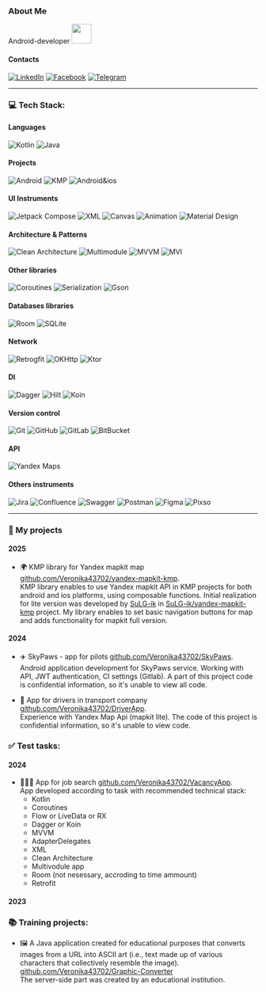  ### About Me
Android-developer
<img src="https://i.giphy.com/media/v1.Y2lkPTc5MGI3NjExcHo2dXBzbThmMnd0cTR1Zm1uMm04amUxYWJxOGY2YTNldjVxY2tzdyZlcD12MV9pbnRlcm5hbF9naWZfYnlfaWQmY3Q9Zw/LHZyixOnHwDDy/giphy.gif" width="40">

#### Contacts
[![LinkedIn](https://img.shields.io/badge/-LinkedIn-blue?style=flat-square&logo=Linkedin&logoColor=white)](www.linkedin.com/in/veronika-firsova-624069383) 
[![Facebook](https://img.shields.io/badge/-Facebook-0866FF?style=flat-square&logo=Facebook&logoColor=white)](www.facebook.com/veronika43702)
[![Telegram](https://img.shields.io/badge/Telegram-blue?logo=telegram&logoColor=white)](https://t.me/nika43702) 

---
### 💻 Tech Stack:
#### Languages
![Kotlin](https://img.shields.io/badge/kotlin-7F52FF?style=for-the-badge&logo=kotlin&logoColor=white) 
![Java](https://img.shields.io/badge/java-E86D03?style=for-the-badge&logo=openjdk)

#### Projects
![Android](https://img.shields.io/badge/Android-3DDC84?style=for-the-badge&logo=Android&logoColor=white)
![KMP](https://img.shields.io/badge/KMP-7F52FF?style=for-the-badge&logo=kotlin&logoColor=white) 
![Android&ios](https://img.shields.io/badge/ios-android-3DDC84?style=plastic)

#### UI Instruments
![Jetpack Compose](https://img.shields.io/badge/Jetpack_Compose-black?style=for-the-badge&logo=jetpackcompose) 
![XML](https://img.shields.io/badge/XML-black?style=for-the-badge&logo=xml)
![Canvas](https://img.shields.io/badge/canvas-ffa382?style=for-the-badge)
![Animation](https://img.shields.io/badge/animation-ffa382?style=for-the-badge)
![Material Design](https://img.shields.io/badge/material_design-757575?style=for-the-badge&logo=materialdesign&logoColor=white)  

#### Architecture & Patterns
![Clean Architecture](https://img.shields.io/badge/Clean_Architecture-7cb543?style=for-the-badge) 
![Multimodule](https://img.shields.io/badge/Multi_Module_App-7cb543?style=for-the-badge)
![MVVM](https://img.shields.io/badge/MVVM-3258a8?style=for-the-badge)
![MVI](https://img.shields.io/badge/MVI-3258a8?style=for-the-badge)

#### Other libraries
![Coroutines](https://img.shields.io/badge/coroutines-7F52FF?style=for-the-badge&logo=kotlin&logoColor=white)
![Serialization](https://img.shields.io/badge/serialization-7F52FF?style=for-the-badge&logo=kotlin&logoColor=white)
![Gson](https://img.shields.io/badge/gson-f7940a?style=for-the-badge)

#### Databases libraries
![Room](https://img.shields.io/badge/room-005075?style=for-the-badge) 
![SQLite](https://img.shields.io/badge/SQLite-003B57?style=for-the-badge&logo=sqlite&logoColor=white)

#### Network
![Retrogfit](https://img.shields.io/badge/retrofit-48B983?style=for-the-badge)
![OKHttp](https://img.shields.io/badge/okhttp-38BBA4?style=for-the-badge)
![Ktor](https://img.shields.io/badge/ktor-7F52FF?style=for-the-badge&logo=kotlin&logoColor=white)

#### DI
![Dagger](https://img.shields.io/badge/dagger-009639?style=for-the-badge)
![Hilt](https://img.shields.io/badge/hilt-005721?style=for-the-badge) 
![Koin](https://img.shields.io/badge/koin-7F52FF?style=for-the-badge&logo=kotlin&logoColor=white)

#### Version control
![Git](https://img.shields.io/badge/Git-black?style=for-the-badge&logo=git)
![GitHub](https://img.shields.io/badge/GitHub-black?style=for-the-badge&logo=github)
![GitLab](https://img.shields.io/badge/GitLab-black?style=for-the-badge&logo=gitlab)
![BitBucket](https://img.shields.io/badge/-BitBucket-0747a6?style=for-the-badge&logo=BitBucket&logoColor=white) 

#### API
![Yandex Maps](https://img.shields.io/badge/Yandex_maps-f5da42?style=for-the-badge&logo=googlemaps&logoColor=red)

#### Others instruments
![Jira](https://img.shields.io/badge/-Jira-0747a6?style=for-the-badge&logo=jira&logoColor=white)
![Confluence](https://img.shields.io/badge/-Confluence-0747a6?style=for-the-badge&logo=Confluence&logoColor=white) 
![Swagger](https://img.shields.io/badge/-Swagger-%23Clojure?style=for-the-badge&logo=swagger&logoColor=white) 
![Postman](https://img.shields.io/badge/Postman-FF6C37?style=for-the-badge&logo=postman&logoColor=white)
![Figma](https://img.shields.io/badge/figma-F24E1E.svg?style=for-the-badge&logo=figma&logoColor=white) 
![Pixso](https://img.shields.io/badge/pixso-6428B4.svg?style=for-the-badge&logo=picsart&logoColor=EA4AAA) 


---

### 📂 My projects
#### 2025
- 🌍 KMP library for Yandex mapkit map
[github.com/Veronika43702/yandex-mapkit-kmp](https://github.com/Veronika43702/yandex-mapkit-kmp).  
KMP library enables to use Yandex mapkit API in KMP projects for both android and ios platforms, using composable functions.
Initial realization for lite version was developed by [SuLG-ik](https://github.com/SuLG-ik) in [SuLG-ik/yandex-mapkit-kmp](https://github.com/SuLG-ik/yandex-mapkit-kmp) project.
My library enables to set basic navigation buttons for map and adds functionality for mapkit full version.

#### 2024
- ✈️ SkyPaws - app for pilots 
[github.com/Veronika43702/SkyPaws](https://github.com/Veronika43702/SkyPaws).  
Android application development for SkyPaws service. Working with API, JWT authentication, CI settings (Gitlab).
A part of this project code is confidential information, so it's unable to view all code.

- 🚚 App for drivers in transport company
[github.com/Veronika43702/DriverApp](https://github.com/Veronika43702/DriverApp).  
Experience with Yandex Map Api (mapkit lite).
The code of this project is confidential information, so it's unable to view code.

### ✅ Test tasks:
#### 2024
- 👨🏻‍💻 App for job search
[github.com/Veronika43702/VacancyApp](https://github.com/Veronika43702/VacancyApp).  
App developed according to task with recommended technical stack:
  * Kotlin 
  * Coroutines
  * Flow or LiveData or RX 
  * Dagger or Koin
  * MVVM
  * AdapterDelegates
  * XML
  * Clean Architecture
  * Multivodule app
  * Room (not nesessary, accroding to time ammount)
  * Retrofit

#### 2023
### 📚 Training projects:
- 🖼️ A Java application created for educational purposes that converts images from a URL into ASCII art (i.e., text made up of various characters that collectively resemble the image). 
[github.com/Veronika43702/Graphic-Converter](https://github.com/Veronika43702/Graphic-Converter)  
The server-side part was created by an educational institution.


